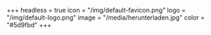 +++
headless = true
icon = "/img/default-favicon.png"
logo = "/img/default-logo.png"
image = "/media/herunterladen.jpg"
color = "#5d9fbd"
+++
